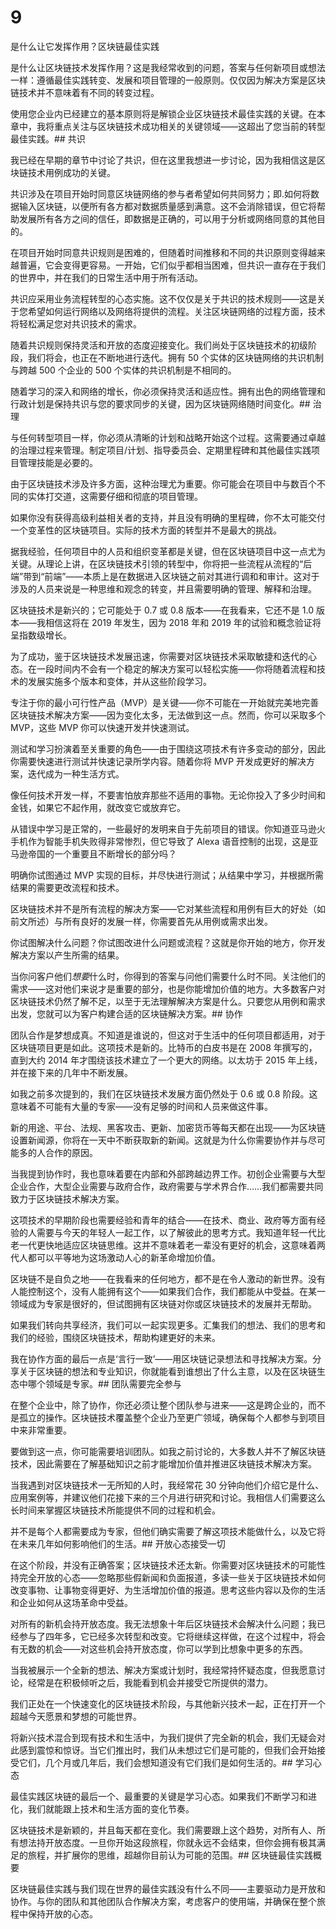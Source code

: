 # 9

是什么让它发挥作用？区块链最佳实践

是什么让区块链技术发挥作用？这是我经常收到的问题，答案与任何新项目或想法一样：遵循最佳实践转变、发展和项目管理的一般原则。仅仅因为解决方案是区块链技术并不意味着有不同的转变过程。

使用您企业内已经建立的基本原则将是解锁企业区块链技术最佳实践的关键。在本章中，我将重点关注与区块链技术成功相关的关键领域——这超出了您当前的转型最佳实践。## 共识

我已经在早期的章节中讨论了共识，但在这里我想进一步讨论，因为我相信这是区块链技术用例成功的关键。

共识涉及在项目开始时同意区块链网络的参与者希望如何共同努力；即.如何将数据输入区块链，以便所有各方都对数据质量感到满意。这不会消除错误，但它将帮助发展所有各方之间的信任，即数据是正确的，可以用于分析或网络同意的其他目的。

在项目开始时同意共识规则是困难的，但随着时间推移和不同的共识原则变得越来越普遍，它会变得更容易。一开始，它们似乎都相当困难，但共识一直存在于我们的世界中，并在我们的日常生活中用于所有活动。

共识应采用业务流程转型的心态实施。这不仅仅是关于共识的技术规则——这是关于您希望如何运行网络以及网络将提供的流程。关注区块链网络的过程方面，技术将轻松满足您对共识技术的需求。

随着共识规则保持灵活和开放的态度迎接变化。我们尚处于区块链技术的初级阶段，我们将会，也正在不断地进行迭代。拥有 50 个实体的区块链网络的共识机制与跨越 500 个企业的 500 个实体的共识机制是不相同的。

随着学习的深入和网络的增长，你必须保持灵活和适应性。拥有出色的网络管理和行政计划是保持共识与您的要求同步的关键，因为区块链网络随时间变化。## 治理

与任何转型项目一样，你必须从清晰的计划和战略开始这个过程。这需要通过卓越的治理过程来管理。制定项目/计划、指导委员会、定期里程碑和其他最佳实践项目管理技能是必要的。

由于区块链技术涉及许多方面，这种治理尤为重要。你可能会在项目中与数百个不同的实体打交道，这需要仔细和彻底的项目管理。

如果你没有获得高级利益相关者的支持，并且没有明确的里程碑，你不太可能交付一个变革性的区块链项目。实际的技术方面的转型并不是最大的挑战。

据我经验，任何项目中的人员和组织变革都是关键，但在区块链项目中这一点尤为关键。从理论上讲，在区块链技术引领的转型中，你将把一些流程从流程的“后端”带到“前端”——本质上是在数据进入区块链之前对其进行调和和审计。这对于涉及的人员来说是一种思维和观念的转变，并且需要明确的管理、解释和治理。

区块链技术是新兴的；它可能处于 0.7 或 0.8 版本——在我看来，它还不是 1.0 版本——我相信这将在 2019 年发生，因为 2018 年和 2019 年的试验和概念验证将呈指数级增长。

为了成功，鉴于区块链技术发展迅速，你需要对区块链技术采取敏捷和迭代的心态。在一段时间内不会有一个稳定的解决方案可以轻松实施——你将随着流程和技术的发展实施多个版本和变体，并从这些阶段学习。

专注于你的最小可行性产品（MVP）是关键——你不可能在一开始就完美地完善区块链技术解决方案——因为变化太多，无法做到这一点。然而，你可以采取多个 MVP，这些 MVP 你可以快速开发并快速测试。

测试和学习扮演着至关重要的角色——由于围绕这项技术有许多变动的部分，因此你需要快速进行测试并快速记录所学内容。随着你将 MVP 开发成更好的解决方案，迭代成为一种生活方式。

像任何技术开发一样，不要害怕放弃那些不适用的事物。无论你投入了多少时间和金钱，如果它不起作用，就改变它或放弃它。

从错误中学习是正常的，一些最好的发明来自于先前项目的错误。你知道亚马逊火手机作为智能手机失败得非常惨烈，但它导致了 Alexa 语音控制的出现，这是亚马逊帝国的一个重要且不断增长的部分吗？

明确你试图通过 MVP 实现的目标，并尽快进行测试；从结果中学习，并根据所需结果的需要更改流程和技术。

区块链技术并不是所有流程的解决方案——它对某些流程和用例有巨大的好处（如前文所述）与所有良好的发展一样，你需要首先从用例或需求出发。

你试图解决什么问题？你试图改进什么问题或流程？这就是你开始的地方，你开发解决方案以产生所需的结果。

当你问客户他们*想要*什么时，你得到的答案与问他们需要什么时不同。关注他们的需求——这对他们来说才是重要的部分，也是你能增加价值的地方。大多数客户对区块链技术仍然了解不足，以至于无法理解解决方案是什么。只要您从用例和需求出发，您就可以为客户构建合适的区块链解决方案。## 协作

团队合作是梦想成真。不知道是谁说的，但这对于生活中的任何项目都适用，对于区块链项目更是如此。这项技术是新的。比特币的白皮书是在 2008 年撰写的，直到大约 2014 年才围绕该技术建立了一个更大的网络。以太坊于 2015 年上线，并在接下来的几年中不断发展。

如我之前多次提到的，我们在区块链技术发展方面仍然处于 0.6 或 0.8 阶段。这意味着不可能有大量的专家——没有足够的时间和人员来做这件事。

新的用途、平台、法规、黑客攻击、更新、加密货币等每天都在出现——为区块链设置新闻源，你将在一天中不断获取新的新闻。这就是为什么你需要协作并与尽可能多的人合作的原因。

当我提到协作时，我也意味着要在内部和外部跨越边界工作。初创企业需要与大型企业合作，大型企业需要与政府合作，政府需要与学术界合作……我们都需要共同致力于区块链技术解决方案。

这项技术的早期阶段也需要经验和青年的结合——在技术、商业、政府等方面有经验的人需要与今天的年轻人一起工作，以了解彼此的思考方式。我知道年轻一代比老一代更快地适应区块链思维。这并不意味着老一辈没有更好的机会，这意味着两代人都可以平等地为这场激动人心的新革命增加价值。

区块链不是自负之地——在我看来的任何地方，都不是在令人激动的新世界。没有人能控制这个，没有人能拥有这个——如果我们合作，我们都能从中受益。在某一领域成为专家是很好的，但试图拥有区块链对你或区块链技术的发展并无帮助。

如果我们转向共享经济，我们可以一起实现更多。汇集我们的想法、我们的思考和我们的经验，围绕区块链技术，帮助构建更好的未来。

我在协作方面的最后一点是‘言行一致’——用区块链记录想法和寻找解决方案。分享关于区块链的想法和专业知识，你就能看到谁想出了什么主意，以及在区块链生态中哪个领域是专家。## 团队需要完全参与

在整个企业中，除了协作，你还必须让整个团队参与进来——这是跨企业的，而不是孤立的操作。区块链技术覆盖整个企业乃至更广领域，确保每个人都参与到项目中来非常重要。

要做到这一点，你可能需要培训团队。如我之前讨论的，大多数人并不了解区块链技术，因此需要在了解基础知识之前才能增加价值并推进区块链技术解决方案。

当我遇到对区块链技术一无所知的人时，我经常花 30 分钟向他们介绍它是什么、应用案例等，并建议他们花接下来的三个月进行研究和讨论。我相信人们需要这么长时间来掌握区块链技术所能提供不同的过程和机会。

并不是每个人都需要成为专家，但他们确实需要了解这项技术能做什么，以及它将在未来几年如何影响他们的生活。## 开放心态接受一切

在这个阶段，并没有正确答案；区块链技术还太新。你需要对区块链技术的可能性持完全开放的心态——忽略那些假新闻和负面报道，多读一些关于区块链技术如何改变事物、让事物变得更好、为生活增加价值的报道。思考这些内容以及你的生活和企业如何从这场革命中受益。

对所有的新机会持开放态度。我无法想象十年后区块链技术会解决什么问题；我已经参与了四年多，它已经多次转型和改变。它将继续这样做，在这个过程中，将会有无数的机会——对这些机会持开放态度，你可以学到比想象中更多的东西。

当我被展示一个全新的想法、解决方案或计划时，我经常持怀疑态度，但我愿意讨论，经常是在积极倾听之后，我能看到机会并接受它所提供的潜力。

我们正处在一个快速变化的区块链技术阶段，与其他新兴技术一起，正在打开一个超越今天愿景和梦想的可能世界。

将新兴技术混合到现有技术和生活中，为我们提供了完全新的机会，我们无疑会对此感到震惊和惊讶。当它们推出时，我们从未想过它们是可能的，但我们会开始接受它们，几个月或几年后，我们会想知道没有它们我们是如何生活的。## 学习心态

最佳实践区块链的最后一个、最重要的关键是学习心态。如果我们不断学习和进化，我们就能跟上技术和生活方面的变化节奏。

区块链技术是新颖的，并且每天都在变化。我们需要跟上这个趋势，对所有人、所有想法持开放态度。一旦你开始这段旅程，你就永远不会结束，但你会拥有极其满足的旅程，并扩展你的思维，超越你目前认为可能的范围。## 区块链最佳实践概要

区块链最佳实践与我们现在世界的最佳实践没有什么不同——主要驱动力是开放和协作。与你的团队和其他团队合作解决方案，考虑客户的使用端，并确保在整个旅程中保持开放的心态。
